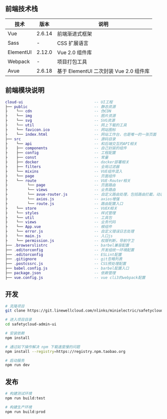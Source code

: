 ## 前端技术栈

| 技术      | 版本   | 说明                                   |
| --------- | ------ | --------------------------------------|
| Vue       | 2.6.14 | 前端渐进式框架                         |
| Sass      | -      | CSS 扩展语言                           |
| ElementUI | 2.12.0 | Vue 2.0 组件库                         |
| Webpack   | -      | 项目打包工具                            |
| Avue      | 2.6.18 | 基于 ElementUI 二次封装 Vue 2.0 组件库  |



## 前端模块说明

```lua
cloud-ui                                -- UI工程
├── public                              -- 静态资源
├    └── cdn                            -- 伪CDN
├    └── img                            -- 图片资源
├    └── svg                            -- SVG资源
├    └── util                           -- 网上下载的工具
├    └── favicon.ico                    -- 网站图标
├    └── index.html                     -- 网站工作台，也是唯一的一张页面
├── src                                 -- 源码目录
├    └── api                            -- 和后端交互的API相关
├    ├── components                     -- 自己封装的组件
├    ├── config                         -- 工程配置
├    ├── const                          -- 常量
├    ├── docker                         -- docker部署相关
├    ├── filters                        -- 全局过滤器
├    └── mixins                         -- VUE组件混入
├    └── page                           -- 页面组件
├    └── route                          -- VUE-Router相关
├         └── page                      -- 页面路由
├         └── views                     -- 业务路由
├         └── avue-router.js            -- 自定义路由处理，包括路由拦截，动态路由等
├         └── axios.js                  -- axios增强
├         └── route.js                  -- 路由配置入口
├    └── store                          -- VUEX相关
├    └── styles                         -- 样式管理
├    └── util                           -- 工具包
├    └── views                          -- 业务代码
├    └── App.vue                        -- 根组件
├    └── error.js                       -- 自定义错误日志处理
├    └── main.js                        -- 入口js
├    └── permission.js                  -- 权限判断，导航守卫
├── .browserslistrc                     -- barbel兼容配置
├── .editorconfig                       -- 开发组统一环境配置
├── .editorconfig                       -- ESLint配置
├── .gitignore                          -- git忽略列表
├── .postcssrc.js                       -- CSS预处理配置
├── babel.config.js                     -- barbel配置入口
├── package.json                        -- 依赖管理
├── vue.config.js                       -- vue cli3的webpack配置
```


## 开发

```bash
# 克隆项目
git clone https://git.linewellcloud.com/nlinks/minielectric/safetycloud-group/safetycloud-admin-ui

# 进入项目目录
cd safetycloud-admin-ui

# 安装依赖
npm install

# 通过如下操作解决 npm 下载速度慢的问题
npm install --registry=https://registry.npm.taobao.org

# 启动服务
npm run dev
```


## 发布

```bash
# 构建测试环境
npm run build:test

# 构建生产环境
npm run build:prod
```